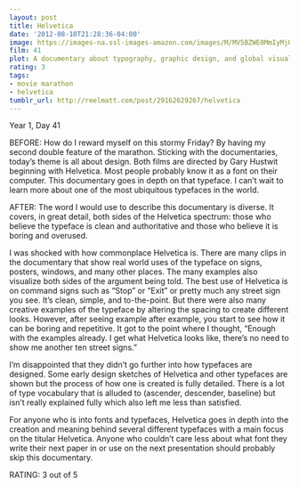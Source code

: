 ```yaml
---
layout: post
title: Helvetica
date: '2012-08-10T21:28:36-04:00'
image: https://images-na.ssl-images-amazon.com/images/M/MV5BZWE0MmIyMjUtZjMwZi00M2NmLTkzOTAtNjM4MzkwMTBjNjZiL2ltYWdlXkEyXkFqcGdeQXVyNTAyODkwOQ@@._V1_UY268_CR4,0,182,268_AL_.jpg
film: 41
plot: A documentary about typography, graphic design, and global visual culture.
rating: 3
tags:
- movie marathon
- helvetica
tumblr_url: http://reelmatt.com/post/29162629267/helvetica
---
```


Year 1, Day 41

BEFORE: How do I reward myself on this stormy Friday? By having my second double feature of the marathon. Sticking with the documentaries, today’s theme is all about design. Both films are directed by Gary Hustwit beginning with Helvetica. Most people probably know it as a font on their computer. This documentary goes in depth on that typeface. I can’t wait to learn more about one of the most ubiquitous typefaces in the world.

AFTER: The word I would use to describe this documentary is diverse. It covers, in great detail, both sides of the Helvetica spectrum: those who believe the typeface is clean and authoritative and those who believe it is boring and overused.

I was shocked with how commonplace Helvetica is. There are many clips in the documentary that show real world uses of the typeface on signs, posters, windows, and many other places. The many examples also visualize both sides of the argument being told. The best use of Helvetica is on command signs such as “Stop” or “Exit” or pretty much any street sign you see. It’s clean, simple, and to-the-point. But there were also many creative examples of the typeface by altering the spacing to create different looks. However, after seeing example after example, you start to see how it can be boring and repetitive. It got to the point where I thought, “Enough with the examples already. I get what Helvetica looks like, there’s no need to show me another ten street signs.”

I’m disappointed that they didn’t go further into how typefaces are designed. Some early design sketches of Helvetica and other typefaces are shown but the process of how one is created is fully detailed. There is a lot of type vocabulary that is alluded to (ascender, descender, baseline) but isn’t really explained fully which also left me less than satisfied.

For anyone who is into fonts and typefaces, Helvetica goes in depth into the creation and meaning behind several different typefaces with a main focus on the titular Helvetica. Anyone who couldn’t care less about what font they write their next paper in or use on the next presentation should probably skip this documentary.

RATING: 3 out of 5
